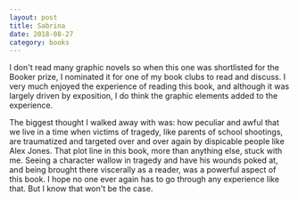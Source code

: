 ```yaml
---
layout: post
title: Sabrina
date: 2018-08-27
category: books
---
```


I don't read many graphic novels so when this one was shortlisted for the Booker prize, I nominated it for one of my book clubs to read and discuss. I very much enjoyed the experience of reading this book, and although it was largely driven by exposition, I do think the graphic elements added to the experience. 

The biggest thought I walked away with was: how peculiar and awful that we live in a time when victims of tragedy, like parents of school shootings, are traumatized and targeted over and over again by dispicable people like Alex Jones. That plot line in this book, more than anything else, stuck with me. Seeing a character wallow in tragedy and have his wounds poked at, and being brought there viscerally as a reader, was a powerful aspect of this book. I hope no one ever again has to go through any experience like that. But I know that won't be the case.
